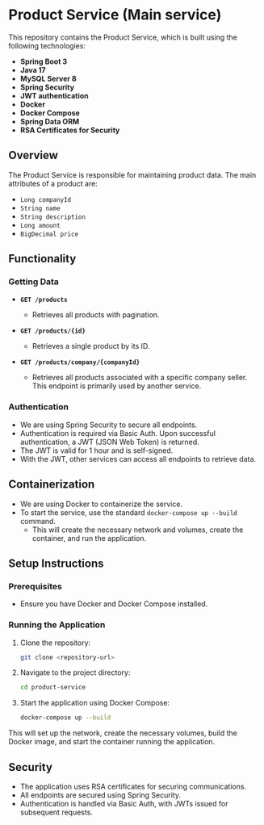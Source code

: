 # Product Service (Main service)

This repository contains the Product Service, which is built using the following technologies:

- **Spring Boot 3**
- **Java 17**
- **MySQL Server 8**
- **Spring Security**
- **JWT authentication**
- **Docker**
- **Docker Compose**
- **Spring Data ORM**
- **RSA Certificates for Security**

## Overview

The Product Service is responsible for maintaining product data. The main attributes of a product are:

- `Long companyId`
- `String name`
- `String description`
- `Long amount`
- `BigDecimal price`

## Functionality

### Getting Data

- **`GET /products`**
    - Retrieves all products with pagination.

- **`GET /products/{id}`**
    - Retrieves a single product by its ID.

- **`GET /products/company/{companyId}`**
    - Retrieves all products associated with a specific company seller. This endpoint is primarily used by another service.

### Authentication

- We are using Spring Security to secure all endpoints.
- Authentication is required via Basic Auth. Upon successful authentication, a JWT (JSON Web Token) is returned.
- The JWT is valid for 1 hour and is self-signed.
- With the JWT, other services can access all endpoints to retrieve data.

## Containerization

- We are using Docker to containerize the service.
- To start the service, use the standard `docker-compose up --build` command.
    - This will create the necessary network and volumes, create the container, and run the application.

## Setup Instructions

### Prerequisites

- Ensure you have Docker and Docker Compose installed.

### Running the Application

1. Clone the repository:
    ```bash
    git clone <repository-url>
    ```
2. Navigate to the project directory:
    ```bash
    cd product-service
    ```
3. Start the application using Docker Compose:
    ```bash
    docker-compose up --build
    ```

This will set up the network, create the necessary volumes, build the Docker image, and start the container running the application.

## Security

- The application uses RSA certificates for securing communications.
- All endpoints are secured using Spring Security.
- Authentication is handled via Basic Auth, with JWTs issued for subsequent requests.